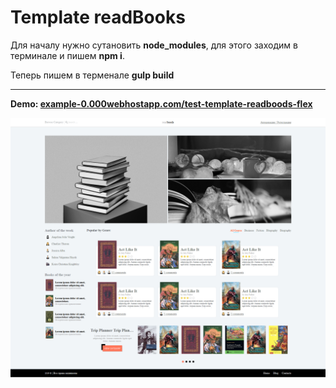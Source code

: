 # Template readBooks

<p>Для началу нужно сутановить <strong>node_modules</strong>, для этого заходим в терминале и пишем <strong>npm i</strong>.</p>
<p>Теперь пишем в терменале <strong>gulp build</strong></p>
<hr/>

<strong>Demo: <a href="https://example-0.000webhostapp.com/examples/test-template-readboods-flex/">example-0.000webhostapp.com/test-template-readboods-flex</a></strong>

<p align="center">
    <img src="https://github.com/Artur-am/test-template-readboods-flex/blob/master/img/155438.png" />
</p>
